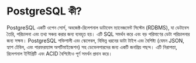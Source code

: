 # PostgreSQL কী?
PostgreSQL একটি ওপেন সোর্স, অবজেক্ট-রিলেশনাল ডাটাবেস ম্যানেজমেন্ট সিস্টেম (RDBMS), যা ডেটাবেস তৈরি, পরিচালনা এবং তথ্য সঞ্চয় করার জন্য ব্যবহৃত হয়। এটি SQL সমর্থন করে এবং বড় পরিমাণের ডেটা পরিচালনার জন্য সক্ষম। PostgreSQL শক্তিশালী এবং স্কেলেবল, বিভিন্ন ধরনের ডাটা টাইপ এবং বৈশিষ্ট্য (যেমন JSON, হ্যাশ টেবিল, এবং পারফরম্যান্স অপটিমাইজেশন) সহ ডেভেলপারদের জন্য একটি জনপ্রিয় পছন্দ। এটি নিরাপত্তা, রিলেশনাল ইন্টিগ্রিটি এবং ACID বৈশিষ্ট্যেও পূর্ণ সমর্থন প্রদান করে।
